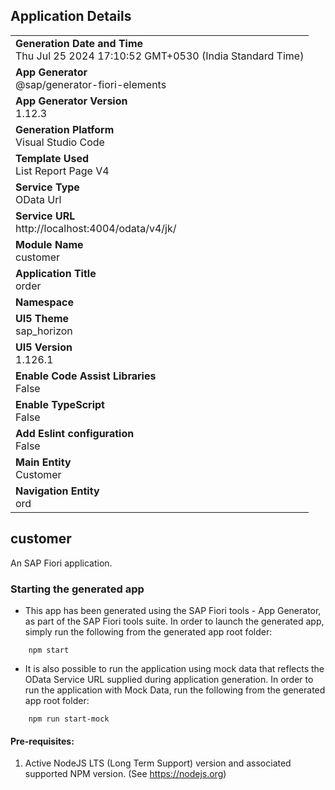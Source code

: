 ## Application Details
|               |
| ------------- |
|**Generation Date and Time**<br>Thu Jul 25 2024 17:10:52 GMT+0530 (India Standard Time)|
|**App Generator**<br>@sap/generator-fiori-elements|
|**App Generator Version**<br>1.12.3|
|**Generation Platform**<br>Visual Studio Code|
|**Template Used**<br>List Report Page V4|
|**Service Type**<br>OData Url|
|**Service URL**<br>http://localhost:4004/odata/v4/jk/
|**Module Name**<br>customer|
|**Application Title**<br>order|
|**Namespace**<br>|
|**UI5 Theme**<br>sap_horizon|
|**UI5 Version**<br>1.126.1|
|**Enable Code Assist Libraries**<br>False|
|**Enable TypeScript**<br>False|
|**Add Eslint configuration**<br>False|
|**Main Entity**<br>Customer|
|**Navigation Entity**<br>ord|

## customer

An SAP Fiori application.

### Starting the generated app

-   This app has been generated using the SAP Fiori tools - App Generator, as part of the SAP Fiori tools suite.  In order to launch the generated app, simply run the following from the generated app root folder:

```
    npm start
```

- It is also possible to run the application using mock data that reflects the OData Service URL supplied during application generation.  In order to run the application with Mock Data, run the following from the generated app root folder:

```
    npm run start-mock
```

#### Pre-requisites:

1. Active NodeJS LTS (Long Term Support) version and associated supported NPM version.  (See https://nodejs.org)


